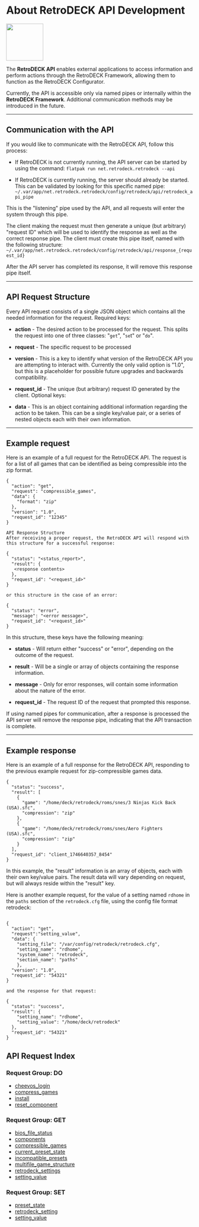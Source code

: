 # About RetroDECK API Development

<img src="../../../wiki_icons/retrodeck/icon-api.svg" width="100">

The **RetroDECK API** enables external applications to access information and perform actions through the RetroDECK Framework, allowing them to function as the RetroDECK Configurator.

Currently, the API is accessible only via named pipes or internally within the **RetroDECK Framework**. Additional communication methods may be introduced in the future.

---

## Communication with the API

If you would like to communicate with the RetroDECK API, follow this process:

- If RetroDECK is not currently running, the API server can be started by using the command:
    `flatpak run net.retrodeck.retrodeck --api`

- If RetroDECK is currently running, the server should already be started. This can be validated by looking for this specific named pipe:
    `~/.var/app/net.retrodeck.retrodeck/config/retrodeck/api/retrodeck_api_pipe`

This is the "listening" pipe used by the API, and all requests will enter the system through this pipe.

The client making the request must then generate a unique (but arbitrary) "request ID" which will be used to identify the response as well as the correct response pipe. The client must create this pipe itself, named with the following structure:
    `~/.var/app/net.retrodeck.retrodeck/config/retrodeck/api/response_{request_id}`

After the API server has completed its response, it will remove this response pipe itself.

---

## API Request Structure

Every API request consists of a single JSON object which contains all the needed information for the request.
Required keys:

- **action** - The desired action to be processed for the request. This splits the request into one of three classes: "`get`", "`se`t" or "`do`".

- **request** - The specific request to be processed

- **version** - This is a key to identify what version of the RetroDECK API you are attempting to interact with. Currently the only valid option is "1.0", but this is a placeholder for possible future upgrades and backwards compatibility.

- **request_id** - The unique (but arbitrary) request ID generated by the client.
Optional keys:

- **data** - This is an object containing additional information regarding the action to be taken. This can be a single key/value pair, or a series of nested objects each with their own information.

---

## Example request

Here is an example of a full request for the RetroDECK API. The request is for a list of all games that can be identified as being compressible into the zip format.

```
{
  "action": "get",
  "request": "compressible_games",
  "data": {
    "format": "zip"
  },
  "version": "1.0",
  "request_id": "12345"
}

API Response Structure
After receiving a proper request, the RetroDECK API will respond with this structure for a successful response:

{
  "status": "<status_report>",
  "result": {
   <response contents>
  },
  "request_id": "<request_id>"
}

or this structure in the case of an error:

{
  "status": "error",
  "message": "<error message>",
  "request_id": "<request_id>"
}

```

In this structure, these keys have the following meaning:

- **status** - Will return either "success" or "error", depending on the outcome of the request.

- **result** - Will be a single or array of objects containing the response information.

- **message** - Only for error responses, will contain some information about the nature of the error.

- **request_id** - The request ID of the request that prompted this response.

If using named pipes for communication, after a response is processed the API server will remove the response pipe, indicating that the API transaction is complete.

---

## Example response

Here is an example of a full response for the RetroDECK API, responding to the previous example request for zip-compressible games data.


```
{
  "status": "success",
  "result": [
    {
      "game": "/home/deck/retrodeck/roms/snes/3 Ninjas Kick Back (USA).sfc",
      "compression": "zip"
    },
    {
      "game": "/home/deck/retrodeck/roms/snes/Aero Fighters (USA).sfc",
      "compression": "zip"
    }
  ],
  "request_id": "client_1746640357_8454"
}

```

In this example, the "result" information is an array of objects, each with their own key/value pairs. The result data will vary depending on request, but will always reside within the "result" key.

Here is another example request, for the value of a setting named `rdhome` in the `paths` section of the `retrodeck.cfg` file, using the config file format retrodeck:

```

{
  "action": "get",
  "request":"setting_value",
  "data": {
    "setting_file": "/var/config/retrodeck/retrodeck.cfg",
    "setting_name": "rdhome",
    "system_name": "retrodeck",
    "section_name": "paths"
    },
  "version": "1.0",
  "request_id": "54321"
}

and the response for that request:

{
  "status": "success",
  "result": {
    "setting_name": "rdhome",
    "setting_value": "/home/deck/retrodeck"
  },
  "request_id": "54321"
}

```

## API Request Index

### Request Group: DO

- [cheevos_login](do-cheevos-login.md)
- [compress_games](do-compress-games.md)
- [install](do-install.md)
- [reset_component](do-reset-component.md)

### Request Group: GET

- [bios_file_status](get-bios-file-status.md)
- [components](get-components.md)
- [compressible_games](get-compressible-games.md)
- [current_preset_state](get-current-preset-state.md)
- [incompatible_presets](get-incompatible-presets.md)
- [multifile_game_structure](get-multifile-game-structure.md)
- [retrodeck_settings](get-retrodeck-settings.md)
- [setting_value](get-setting-value.md)

### Request Group: SET

- [preset_state](set-preset-state.md)
- [retrodeck_setting](set-retrodeck-setting.md)
- [setting_value](set-setting-value.md)
